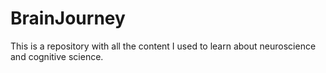 # BrainJourney
This is a repository with all the content I used to learn about neuroscience and cognitive science.
